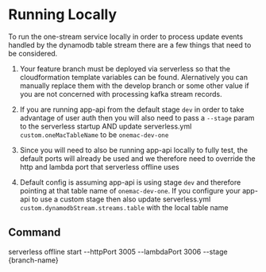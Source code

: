 # Running Locally

To run the one-stream service locally in order to process update events handled by the dynamodb table stream there are a few things that need to be considered.

1. Your feature branch must be deployed via serverless so that the cloudformation template variables can be found. Alernatively you can manually replace them with the develop branch or some other value if you are not concerned with processing kafka stream records.

2. If you are running app-api from the default stage `dev` in order to take advantage of user auth then you will also need to pass a `--stage` param to the serverless startup AND update serverless.yml `custom.oneMacTableName` to be `onemac-dev-one`

3. Since you will need to also be running app-api locally to fully test, the default ports will already be used and we therefore need to override the http and lambda port that serverless offline uses

4. Default config is assuming app-api is using stage `dev` and therefore pointing at that table name of `onemac-dev-one`. If you configure your app-api to use a custom stage then also update serverless.yml `custom.dynamodbStream.streams.table` with the local table name

## Command

serverless offline start --httpPort 3005 --lambdaPort 3006 --stage {branch-name}
